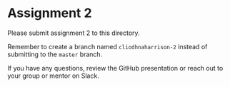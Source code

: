 # Assignment 2

Please submit assignment 2 to this directory.

Remember to create a branch named `cliodhnaharrison-2` 
instead of submitting to the `master` branch.

If you have any questions, review the GitHub presentation or reach
out to your group or mentor on Slack.
